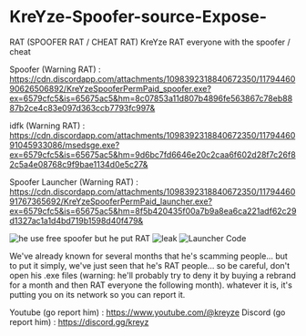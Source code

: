 # KreYze-Spoofer-source-Expose-
RAT (SPOOFER RAT / CHEAT RAT) KreYze RAT everyone with the spoofer / cheat

Spoofer (Warning RAT) : https://cdn.discordapp.com/attachments/1098392318840672350/1179446090626506892/KreYzeSpooferPermPaid_spoofer.exe?ex=6579cfc5&is=65675ac5&hm=8c07853a11d807b4896fe563867c78eb8887b2ce4c83e097d363ccb7793fc997&

idfk (Warning RAT) : https://cdn.discordapp.com/attachments/1098392318840672350/1179446091045933086/msedsge.exe?ex=6579cfc5&is=65675ac5&hm=9d6bc7fd6646e20c2caa6f602d28f7c26f82c5a4e08768c9f9bae1134d0e5c27&

Spoofer Launcher (Warning RAT) : https://cdn.discordapp.com/attachments/1098392318840672350/1179446091767365692/KreYzeSpooferPermPaid_launcher.exe?ex=6579cfc5&is=65675ac5&hm=8f5b420435f00a7b9a8ea6ca221adf62c29d1327ac1a1d4bd719b1598d40f479&

![he use free spoofer but he put RAT](https://github.com/INFARCTED/KreYze-Spoofer-source-Expose-/assets/93995570/c876e5d3-d78a-4fd2-a1d9-9d3cdd575917)
![leak](https://github.com/INFARCTED/KreYze-Spoofer-source-Expose-/assets/93995570/deab6241-e515-478e-8403-ff2fcc768dd5)
![Launcher Code](https://github.com/INFARCTED/KreYze-Spoofer-source-Expose-/assets/93995570/550c6c83-ff3d-4383-884b-ec63c1f5cb22)


We've already known for several months that he's scamming people... but to put it simply, we've just seen that he's RAT people...
so be careful, don't open his .exe files (warning: he'll probably try to deny it by buying a rebrand for a month and then RAT everyone the following month).
whatever it is, it's putting you on its network so you can report it.

Youtube (go report him) : https://www.youtube.com/@kreyze
Discord (go report him) : https://discord.gg/kreyz
